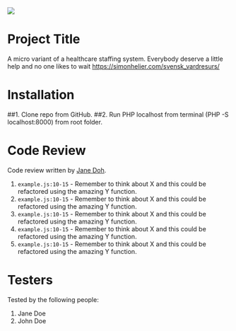 <img src="https://media.giphy.com/media/1FMaabePDEfgk/giphy.gif" />

# Project Title

A micro variant of a healthcare staffing system. Everybody deserve a little help and no one likes to wait
https://simonhelier.com/svensk_vardresurs/

# Installation

##1. Clone repo from GitHub.
##2. Run PHP localhost from terminal (PHP -S localhost:8000) from root folder.

# Code Review

Code review written by [Jane Doh](https://github.com/username).

1. `example.js:10-15` - Remember to think about X and this could be refactored using the amazing Y function.
2. `example.js:10-15` - Remember to think about X and this could be refactored using the amazing Y function.
3. `example.js:10-15` - Remember to think about X and this could be refactored using the amazing Y function.
4. `example.js:10-15` - Remember to think about X and this could be refactored using the amazing Y function.
5. `example.js:10-15` - Remember to think about X and this could be refactored using the amazing Y function.

# Testers

Tested by the following people:

1. Jane Doe
2. John Doe

